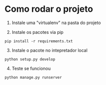 # Como rodar o projeto

1. Instale uma "virtualenv" na pasta do projeto

2. Instale os pacotes via pip

```
pip install -r requirements.txt
```

3. Instale o pacote no intepretador local

```
python setup.py develop
```

4. Teste se funcionou

```
python manage.py runserver
```
